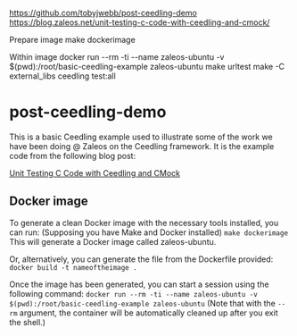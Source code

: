 https://github.com/tobyjwebb/post-ceedling-demo
https://blog.zaleos.net/unit-testing-c-code-with-ceedling-and-cmock/

Prepare image
  make dockerimage

Within image
  docker run --rm -ti --name zaleos-ubuntu -v $(pwd):/root/basic-ceedling-example zaleos-ubuntu
    make urltest
    make -C external_libs
    ceedling test:all

# post-ceedling-demo

This is a basic Ceedling example used to illustrate some of the work we have been doing @ Zaleos on the Ceedling framework.
It is the example code from the following blog post:

[Unit Testing C Code with Ceedling and CMock](https://blog.zaleos.net/unit-testing-c-code-with-ceedling-and-cmock/)

## Docker image

To generate a clean Docker image with the necessary tools installed, you can run:
(Supposing you have Make and Docker installed)
`make dockerimage`
This will generate a Docker image called zaleos-ubuntu.

Or, alternatively, you can generate the file from the Dockerfile provided:
`docker build -t nameoftheimage .`

Once the image has been generated, you can start a session using the following command:
`docker run --rm -ti --name zaleos-ubuntu -v $(pwd):/root/basic-ceedling-example zaleos-ubuntu`
(Note that with the `--rm` argument, the container will be automatically cleaned up after you exit the shell.)
